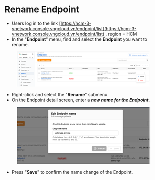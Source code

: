 # Rename Endpoint

* Users log in to the link [https://hcm-3-vnetwork.console.vngcloud.vn/endpoint/list](https://hcm-3-vnetwork.console.vngcloud.vn/endpoint/list) , region = HCM
* In the "**Endpoint**" menu, find and select the **Endpoint** you want to rename.

<figure><img src="../../.gitbook/assets/image (4).png" alt=""><figcaption></figcaption></figure>

* Right-click and select the "**Rename**" submenu.
* On the Endpoint detail screen, enter a _**new name for the Endpoint.**_

<figure><img src="../../.gitbook/assets/image (1) (1).png" alt=""><figcaption></figcaption></figure>

* Press "**Save**" to confirm the name change of the Endpoint.
